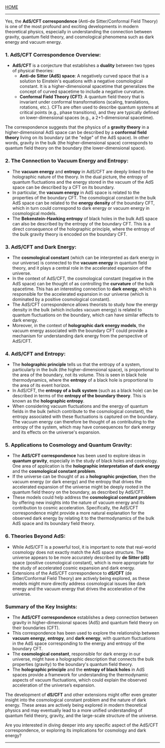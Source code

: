 [HOME](/README.md)    

---    


Yes, the **AdS/CFT correspondence** (Anti-de Sitter/Conformal Field Theory) is one of the most profound and exciting developments in modern theoretical physics, especially in understanding the connection between gravity, quantum field theory, and cosmological phenomena such as dark energy and vacuum energy.

### 1. **AdS/CFT Correspondence Overview**:
   - **AdS/CFT** is a conjecture that establishes a **duality** between two types of physical theories:
     - **Anti-de Sitter (AdS) space**: A negatively curved space that is a solution to Einstein's equations with a negative cosmological constant. It is a higher-dimensional spacetime that generalizes the concept of curved spacetime to include a negative curvature.
     - **Conformal Field Theory (CFT)**: A quantum field theory that is invariant under conformal transformations (scaling, translations, rotations, etc.). CFTs are often used to describe quantum systems at critical points (e.g., phase transitions), and they are typically defined on lower-dimensional spaces (e.g., a 2+1-dimensional spacetime).
   
   The correspondence suggests that the physics of a **gravity theory** in a higher-dimensional AdS space can be described by a **conformal field theory** living on its boundary (at the "edge" of the AdS space). In other words, gravity in the bulk (the higher-dimensional space) corresponds to quantum field theory on the boundary (the lower-dimensional space).

### 2. **The Connection to Vacuum Energy and Entropy**:
   - The **vacuum energy** and **entropy** in AdS/CFT are deeply linked to the holographic nature of the theory. In the dual picture, the entropy of quantum fluctuations and the energy stored in the vacuum of the AdS space can be described by a CFT on its boundary.
   - In particular, the **vacuum energy** in AdS space is related to the properties of the boundary CFT. The cosmological constant in the bulk AdS space can be related to the **energy density** of the boundary CFT, which in turn could correspond to dark energy or vacuum energy in cosmological models.
   - The **Bekenstein-Hawking entropy** of black holes in the bulk AdS space can also be described by the entropy of the boundary CFT. This is a direct consequence of the holographic principle, where the entropy of the bulk gravity theory is encoded on the boundary CFT.

### 3. **AdS/CFT and Dark Energy**:
   - The **cosmological constant** (which can be interpreted as dark energy in our universe) is connected to the **vacuum energy** in quantum field theory, and it plays a central role in the accelerated expansion of the universe.
   - In the context of AdS/CFT, the cosmological constant (negative in the AdS space) can be thought of as controlling the **curvature** of the bulk spacetime. This has an interesting connection to **dark energy**, which is responsible for the accelerated expansion in our universe (which is dominated by a positive cosmological constant).
   - The AdS/CFT correspondence allows theorists to study how the energy density in the bulk (which includes vacuum energy) is related to quantum fluctuations on the boundary, which can have similar effects to dark energy.
   - Moreover, in the context of **holographic dark energy models**, the vacuum energy associated with the boundary CFT could provide a mechanism for understanding dark energy from the perspective of AdS/CFT.

### 4. **AdS/CFT and Entropy**:
   - The **holographic principle** tells us that the entropy of a system, particularly in the bulk (the higher-dimensional space), is proportional to the area of the boundary, not its volume. This is seen in black hole thermodynamics, where the **entropy** of a black hole is proportional to the area of its event horizon.
   - In AdS/CFT, the **entropy of a bulk system** (such as a black hole) can be described in terms of the **entropy of the boundary theory**. This is known as the **holographic entropy**.
   - When considering vacuum fluctuations and the energy of quantum fields in the bulk (which contribute to the cosmological constant), the entropy associated with these fluctuations is captured on the boundary. The vacuum energy can therefore be thought of as contributing to the entropy of the system, which may have consequences for dark energy and its effects on the universe's expansion.

### 5. **Applications to Cosmology and Quantum Gravity**:
   - The **AdS/CFT correspondence** has been used to explore ideas in **quantum gravity**, especially in the study of black holes and cosmology. One area of application is the **holographic interpretation of dark energy** and the **cosmological constant problem**.
   - If the universe can be thought of as a **holographic projection**, then the vacuum energy (or dark energy) and the entropy that drives the accelerated expansion of the universe might be deeply rooted in the quantum field theory on the boundary, as described by AdS/CFT.
   - These models could help address the **cosmological constant problem** by offering new insights into the nature of vacuum energy and its contribution to cosmic acceleration. Specifically, the AdS/CFT correspondence might provide a more natural explanation for the observed dark energy by relating it to the thermodynamics of the bulk AdS space and its boundary field theory.

### 6. **Theories Beyond AdS**: 
   - While AdS/CFT is a powerful tool, it is important to note that real-world cosmology does not exactly match the AdS space structure. The universe appears to be more accurately described by **de Sitter (dS)** space (positive cosmological constant), which is more appropriate for the study of accelerated cosmic expansion and dark energy.
   - Extensions of the AdS/CFT correspondence to **dS/CFT** (de Sitter/Conformal Field Theory) are actively being explored, as these models might more directly address cosmological issues like dark energy and the vacuum energy that drives the acceleration of the universe.

### Summary of the Key Insights:
- The **AdS/CFT correspondence** establishes a deep connection between gravity in higher-dimensional spaces (AdS) and quantum field theory on their boundaries (CFT).
- This correspondence has been used to explore the relationship between **vacuum energy**, **entropy**, and **dark energy**, with quantum fluctuations in the AdS space corresponding to the energy and entropy of the boundary CFT.
- The **cosmological constant**, responsible for dark energy in our universe, might have a holographic description that connects the bulk properties (gravity) to the boundary's quantum field theory.
- The **holographic principle** and the **entropy of black holes** in AdS spaces provide a framework for understanding the thermodynamic aspects of vacuum fluctuations, which could explain the observed acceleration of the universe’s expansion.

The development of **dS/CFT** and other extensions might offer even greater insight into the cosmological constant problem and the nature of dark energy. These areas are actively being explored in modern theoretical physics and may eventually lead to a more unified understanding of quantum field theory, gravity, and the large-scale structure of the universe.

Are you interested in diving deeper into any specific aspect of the AdS/CFT correspondence, or exploring its implications for cosmology and dark energy?

---    
